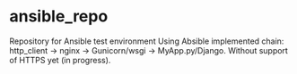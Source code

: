 # ansible_repo
Repository for Ansible test environment
Using Absible implemented chain: http_client -> nginx -> Gunicorn/wsgi -> MyApp.py/Django. Without support of HTTPS yet (in progress).
